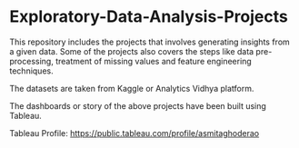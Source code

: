 # Exploratory-Data-Analysis-Projects


This repository includes the projects that involves generating insights from a given data. Some of the projects also covers the steps like data pre-processing, treatment of missing values and feature engineering techniques.

The datasets are taken from Kaggle or Analytics Vidhya platform.

The dashboards or story of the above projects have been built using Tableau.

Tableau Profile: https://public.tableau.com/profile/asmitaghoderao
